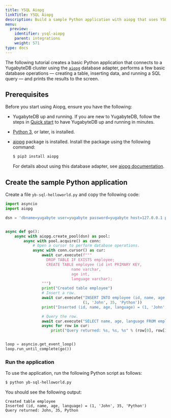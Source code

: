 ```yaml
---
title: YSQL Aiopg
linkTitle: YSQL Aiopg
description: Build a sample Python application with aiopg that uses YSQL
menu:
  preview:
    identifier: ysql-aiopg
    parent: integrations
    weight: 571
type: docs
---
```


The following tutorial creates a basic Python application that connects to a YugabyteDB cluster using the [`aiopg`](https://aiopg.readthedocs.io/en/stable/) database adapter, performs a few basic database operations — creating a table, inserting data, and running a SQL query — and prints the results to the screen.

## Prerequisites

Before you start using Aiopg, ensure you have the following:

- YugabyteDB up and running. If you are new to YugabyteDB, follow the steps in [Quick start](../../../quick-start/) to have YugabyteDB up and running in minutes.
- [Python 3](https://www.python.org/downloads/), or later, is installed.
- [aiopg](https://aiopg.readthedocs.io/en/stable/) package is installed. Install the package using the following command:

    ```sh
    $ pip3 install aiopg
    ```

    For details about using this database adapter, see [aiopg documentation](https://aiopg.readthedocs.io/en/stable/).

## Create the sample Python application

Create a file `yb-sql-helloworld.py` and copy the following code:

```python
import asyncio
import aiopg

dsn = 'dbname=yugabyte user=yugabyte password=yugabyte host=127.0.0.1 port=5433'


async def go():
    async with aiopg.create_pool(dsn) as pool:
        async with pool.acquire() as conn:
            # Open a cursor to perform database operations.
            async with conn.cursor() as cur:
                await cur.execute(f"""
                  DROP TABLE IF EXISTS employee;
                  CREATE TABLE employee (id int PRIMARY KEY,
                             name varchar,
                             age int,
                             language varchar);
                """)
                print("Created table employee")
                # Insert a row.
                await cur.execute("INSERT INTO employee (id, name, age, language) VALUES (%s, %s, %s, %s)",
                                  (1, 'John', 35, 'Python'))
                print("Inserted (id, name, age, language) = (1, 'John', 35, 'Python')")

                # Query the row.
                await cur.execute("SELECT name, age, language FROM employee WHERE id = 1")
                async for row in cur:
                    print("Query returned: %s, %s, %s" % (row[0], row[1], row[2]))


loop = asyncio.get_event_loop()
loop.run_until_complete(go())
```

### Run the application

To use the application, run the following Python script as follows:

```sh
$ python yb-sql-helloworld.py
```

You should see the following output:

```output
Created table employee
Inserted (id, name, age, language) = (1, 'John', 35, 'Python')
Query returned: John, 35, Python
```
